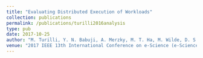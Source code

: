 ```yaml
---
title: "Evaluating Distributed Execution of Workloads"
collection: publications
permalink: /publications/turilli2016analysis
type: pub
date: 2017-10-25
author: "M. Turilli, Y. N. Babuji, A. Merzky, M. T. Ha, M. Wilde, D. S. Katz and S. Jha"
venue: "2017 IEEE 13th International Conference on e-Science (e-Science)"
---
```

